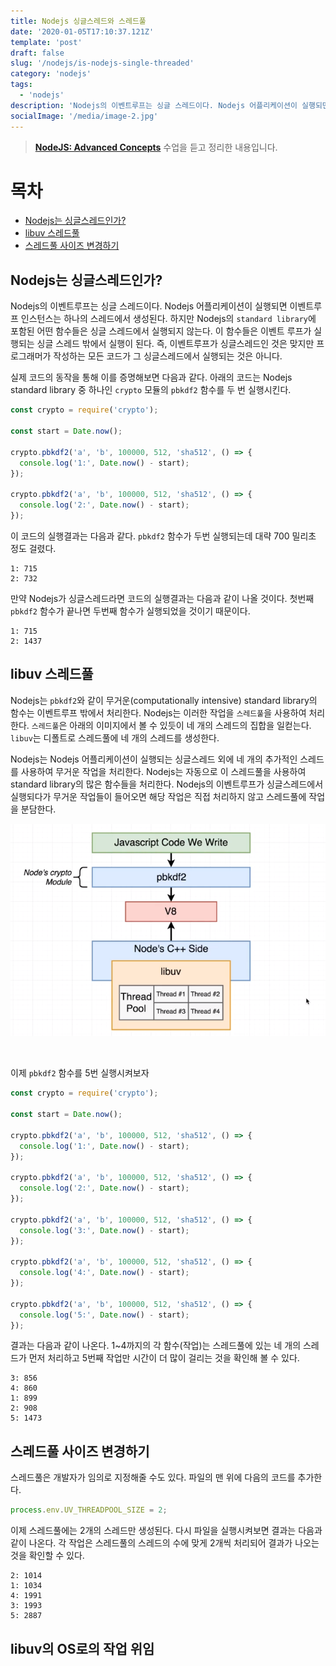 ```yaml
---
title: Nodejs 싱글스레드와 스레드풀
date: '2020-01-05T17:10:37.121Z'
template: 'post'
draft: false
slug: '/nodejs/is-nodejs-single-threaded'
category: 'nodejs'
tags:
  - 'nodejs'
description: 'Nodejs의 이벤트루프는 싱글 스레드이다. Nodejs 어플리케이션이 실행되면 이벤트루프 인스턴스는 하나의 스레드에서 생성된다. 하지만 Nodejs의 `standard library`에 포함된 어떤 함수들은 싱글 스레드에서 실행되지 않는다. 이 함수들은 이벤트 루프가 실행되는 싱글 스레드 밖에서 실행이 된다...'
socialImage: '/media/image-2.jpg'
---
```


> **[NodeJS: Advanced Concepts](https://www.udemy.com/course/advanced-node-for-developers/)** 수업을 듣고 정리한 내용입니다.

# 목차

- [Nodejs는 싱글스레드인가?](#nodejs는-싱글스레드인가)
- [libuv 스레드풀](#libuv-스레드풀)
- [스레드풀 사이즈 변경하기](#스레드풀-사이즈-변경하기)

## Nodejs는 싱글스레드인가?

Nodejs의 이벤트루프는 싱글 스레드이다. Nodejs 어플리케이션이 실행되면 이벤트루프 인스턴스는 하나의 스레드에서 생성된다. 하지만 Nodejs의 `standard library`에 포함된 어떤 함수들은 싱글 스레드에서 실행되지 않는다. 이 함수들은 이벤트 루프가 실행되는 싱글 스레드 밖에서 실행이 된다. 즉, 이벤트루프가 싱글스레드인 것은 맞지만 프로그래머가 작성하는 모든 코드가 그 싱글스레드에서 실행되는 것은 아니다.

실제 코드의 동작을 통해 이를 증명해보면 다음과 같다.
아래의 코드는 Nodejs standard library 중 하나인 `crypto` 모듈의 `pbkdf2` 함수를 두 번 실행시킨다.

```js
const crypto = require('crypto');

const start = Date.now();

crypto.pbkdf2('a', 'b', 100000, 512, 'sha512', () => {
  console.log('1:', Date.now() - start);
});

crypto.pbkdf2('a', 'b', 100000, 512, 'sha512', () => {
  console.log('2:', Date.now() - start);
});
```

이 코드의 실행결과는 다음과 같다. `pbkdf2` 함수가 두번 실행되는데 대략 700 밀리초 정도 걸렸다.

```
1: 715
2: 732
```

만약 Nodejs가 싱글스레드라면 코드의 실행결과는 다음과 같이 나올 것이다. 첫번째 `pbkdf2` 함수가 끝나면 두번째 함수가 실행되었을 것이기 때문이다.

```
1: 715
2: 1437
```

## libuv 스레드풀

Nodejs는 `pbkdf2`와 같이 무거운(computationally intensive) standard library의 함수는 이벤트루프 밖에서 처리한다. Nodejs는 이러한 작업을 `스레드풀`을 사용하여 처리한다. `스레드풀`은 아래의 이미지에서 볼 수 있듯이 네 개의 스레드의 집합을 일컫는다. `libuv`는 디폴트로 스레드풀에 네 개의 스레드를 생성한다.

Nodejs는 Nodejs 어플리케이션이 실행되는 싱글스레드 외에 네 개의 추가적인 스레드를 사용하여 무거운 작업을 처리한다. Nodejs는 자동으로 이 스레드풀을 사용하여 standard library의 많은 함수들을 처리한다. Nodejs의 이벤트루프가 싱글스레드에서 실행되다가 무거운 작업들이 들어오면 해당 작업은 직접 처리하지 않고 스레드풀에 작업을 분담한다.

![nodejs threadpool](/media/nodejs_threadpool.png)

<br>

이제 `pbkdf2` 함수를 5번 실행시켜보자

```js
const crypto = require('crypto');

const start = Date.now();

crypto.pbkdf2('a', 'b', 100000, 512, 'sha512', () => {
  console.log('1:', Date.now() - start);
});

crypto.pbkdf2('a', 'b', 100000, 512, 'sha512', () => {
  console.log('2:', Date.now() - start);
});

crypto.pbkdf2('a', 'b', 100000, 512, 'sha512', () => {
  console.log('3:', Date.now() - start);
});

crypto.pbkdf2('a', 'b', 100000, 512, 'sha512', () => {
  console.log('4:', Date.now() - start);
});

crypto.pbkdf2('a', 'b', 100000, 512, 'sha512', () => {
  console.log('5:', Date.now() - start);
});
```

결과는 다음과 같이 나온다. 1~4까지의 각 함수(작업)는 스레드풀에 있는 네 개의 스레드가 먼저 처리하고 5번째 작업만 시간이 더 많이 걸리는 것을 확인해 볼 수 있다.

```
3: 856
4: 860
1: 899
2: 908
5: 1473
```

## 스레드풀 사이즈 변경하기

스레드풀은 개발자가 임의로 지정해줄 수도 있다. 파일의 맨 위에 다음의 코드를 추가한다.

```js
process.env.UV_THREADPOOL_SIZE = 2;
```

이제 스레드풀에는 2개의 스레드만 생성된다. 다시 파일을 실행시켜보면 결과는 다음과 같이 나온다. 각 작업은 스레드풀의 스레드의 수에 맞게 2개씩 처리되어 결과가 나오는 것을 확인할 수 있다.

```
2: 1014
1: 1034
4: 1991
3: 1993
5: 2887
```

## libuv의 OS로의 작업 위임
